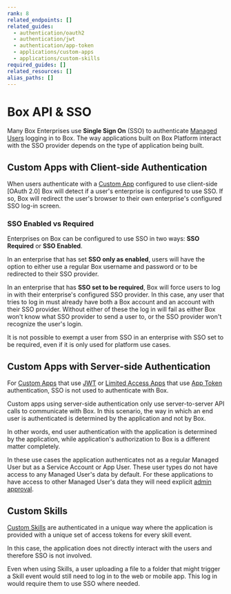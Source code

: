 ```yaml
---
rank: 8
related_endpoints: []
related_guides:
  - authentication/oauth2
  - authentication/jwt
  - authentication/app-token
  - applications/custom-apps
  - applications/custom-skills
required_guides: []
related_resources: []
alias_paths: []
---
```


# Box API & SSO

Many Box Enterprises use **Single Sign On** (SSO) to authenticate
[Managed Users][mu] logging in to Box. The way applications built on
Box Platform interact with the SSO provider depends on the type of application
being built.

## Custom Apps with Client-side Authentication

When users authenticate with a [Custom App][custom_app] configured to use
client-side [OAuth 2.0] Box will detect if a user's
enterprise is configured to use SSO. If so, Box will redirect the user's browser
to their own enterprise's configured SSO log-in screen.

### SSO Enabled vs Required

Enterprises on Box can be configured to use SSO in two ways: **SSO Required**
or **SSO Enabled**.

In an enterprise that has set **SSO only as enabled**, users will have the option
to either use a regular Box username and password or to be redirected to their
SSO provider.

In an enterprise that has **SSO set to be required**, Box will force users
to log in with their enterprise's configured SSO provider. In this case, any
user that tries to log in must already have both a Box account and an account
with their SSO provider. Without either of these the log in will fail as either
Box won't know what SSO provider to send a user to, or the SSO provider won't
recognize the user's login.

<Message warning>
  It is not possible to exempt a user from SSO in an enterprise with SSO
  set to be required, even if it is only used for platform use cases.
</Message>

## Custom Apps with Server-side Authentication

For [Custom Apps][custom_app] that use [JWT][jwt] or 
[Limited Access Apps][la-app] that use [App Token][app_token]
authentication, SSO is not used to authenticate with Box.

Custom apps using server-side authentication only use server-to-server API
calls to communicate with Box. In this scenario, the way in which an end user
is authenticated is determined by the application and not by Box.

In other words, end user authentication with the application is determined by
the application, while application's authorization to Box is a different
matter completely.

In these use cases the application authenticates not as a regular Managed User
but as a Service Account or App User. These user types do not have access to any
Managed User's data by default. For these applications to have access to other
Managed User's data they will need explicit [admin approval][admin-approval].

## Custom Skills

[Custom Skills][custom_skills] are authenticated in a unique way where the
application is provided with a unique set of access tokens for every skill
event.

In this case, the application does not directly interact with the users and
therefore SSO is not involved.

<Message>
  Even when using Skills, a user uploading a file to a folder that might trigger
  a Skill event would still need to log in to the web or mobile app. This log in
  would require them to use SSO where needed.
</Message>

[mu]: g://getting-started/user-types/managed-users/
[admin-approval]: g://authorization/custom-app-approval
[jwt]: g://authentication/jwt
[oauth2]: g://authentication/oauth2
[la-app]: guide://applications/web-app-integrations
[app_token]: g://authentication/app-token
[custom_app]: g://applications/custom-apps
[custom_skills]: g://applications/custom-skills
[jwt]: g://authentication/jwt/jwt-setup
